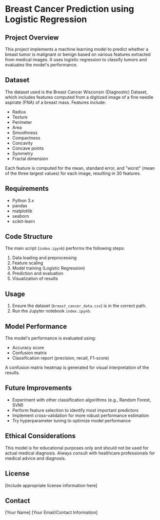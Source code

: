 # Breast Cancer Prediction using Logistic Regression

## Project Overview
This project implements a machine learning model to predict whether a breast tumor is malignant or benign based on various features extracted from medical images. It uses logistic regression to classify tumors and evaluates the model's performance.

## Dataset
The dataset used is the Breast Cancer Wisconsin (Diagnostic) Dataset, which includes features computed from a digitized image of a fine needle aspirate (FNA) of a breast mass. Features include:

- Radius
- Texture
- Perimeter
- Area
- Smoothness
- Compactness
- Concavity
- Concave points
- Symmetry
- Fractal dimension

Each feature is computed for the mean, standard error, and "worst" (mean of the three largest values) for each image, resulting in 30 features.

## Requirements
- Python 3.x
- pandas
- matplotlib
- seaborn
- scikit-learn

## Code Structure
The main script (`index.ipynb`) performs the following steps:

1. Data loading and preprocessing
2. Feature scaling
3. Model training (Logistic Regression)
4. Prediction and evaluation
5. Visualization of results

## Usage
1. Ensure the dataset (`breast_cancer_data.csv`) is in the correct path.
2. Run the Jupyter notebook `index.ipynb`.

## Model Performance
The model's performance is evaluated using:
- Accuracy score
- Confusion matrix
- Classification report (precision, recall, F1-score)

A confusion matrix heatmap is generated for visual interpretation of the results.

## Future Improvements
- Experiment with other classification algorithms (e.g., Random Forest, SVM)
- Perform feature selection to identify most important predictors
- Implement cross-validation for more robust performance estimation
- Try hyperparameter tuning to optimize model performance

## Ethical Considerations
This model is for educational purposes only and should not be used for actual medical diagnosis. Always consult with healthcare professionals for medical advice and diagnosis.

## License
[Include appropriate license information here]

## Contact
[Your Name]
[Your Email/Contact Information]
